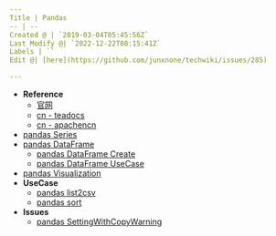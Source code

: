 ```yaml
---
Title | Pandas
-- | --
Created @ | `2019-03-04T05:45:56Z`
Last Modify @| `2022-12-22T08:15:41Z`
Labels | ``
Edit @| [here](https://github.com/junxnone/techwiki/issues/285)

---
```

- **Reference** 
  - [官网](https://pandas.pydata.org/)
  - [cn - teadocs](https://www.pypandas.cn/) 
  - [cn - apachencn](http://pandas.apachecn.org/)
- [pandas Series](/pandas_Series)
- [pandas DataFrame](/pandas_DataFrame)
  - [pandas DataFrame Create](/pandas_DataFrame_Create)
  - [pandas DataFrame UseCase](/pandas_DataFrame_UseCase)
- [pandas Visualization](/pandas_Visualization)
- **UseCase**
  - [pandas list2csv](/pandas_list2csv)
  - [pandas sort](/pandas_sort)
- **Issues**
  - [pandas SettingWithCopyWarning](/pandas_SettingWithCopyWarning)
